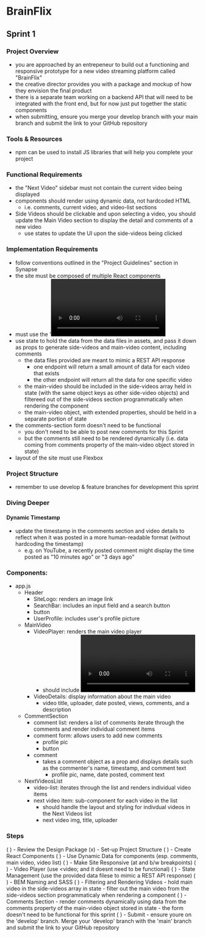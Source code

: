 # BrainFlix

## Sprint 1

### Project Overview

- you are approached by an entrepeneur to build out a functioning and responsive prototype for a new video streaming platform called "BrainFlix"
- the creative director provides you with a package and mockup of how they envision the final product
- there is a separate team working on a backend API that will need to be integrated with the front end, but for now just put together the static components
- when submitting, ensure you merge your develop branch with your main branch and submit the link to your GitHub repository

### Tools & Resources

- npm can be used to install JS libraries that will help you complete your project

### Functional Requirements

- the "Next Video" sidebar must not contain the current video being displayed
- components should render using dynamic data, not hardcoded HTML
    - i.e. comments, current video, and video-list sections
- Side Videos should be clickable and upon selecting a video, you should update the Main Video section to display the detail and comments of a new video
    - use states to update the UI upon the side-videos being clicked

### Implementation Requirements

- follow conventions outlined in the "Project Guidelines" section in Synapse
- the site must be composed of multiple React components
- must use the '<video>' tag for the video player
    - it won't be functional for this sprint. All visual elements of the video player must simply exist on the deliverable without functionality
    - use the poster attribute to have the video player resemble the mockup
    - video controls should be the default <video> controls with default styling (we will re-style them in a later sprint)
- use state to hold the data from the data files in assets, and pass it down as props to generate side-videos and main-video content, including comments
    - the data files provided are meant to mimic a REST API response
        - one endpoint will return a small amount of data for each video that exists
        - the other endpoint will return all the data for one specific video
    - the main-video should be included in the side-videos array held in state (with the same object keys as other side-video objects) and filtereed out of the side-videos section programmatically when rendering the component
    - the main-video object, with extended properties, should be held in a separate portion of state
- the comments-section form doesn't need to be functional
    - you don't need to be able to post new comments for this Sprint
    - but the comments still need to be rendered dynamically (i.e. data coming from comments property of the main-video object stored in state)
- layout of the site must use Flexbox

### Project Structure

- remember to use develop & feature branches for development this sprint

### Diving Deeper

#### Dynamic Timestamp

- update the timestamp in the comments section and video details to reflect when it was posted in a more human-readable format (without hardcoding the timestamp)
    - e.g. on YouTube, a recently posted comment might display the time posted as "10 minutes ago" or "3 days ago"

### Components:
- app.js
    - Header
        - SiteLogo: renders an image link
        - SearchBar: includes an input field and a search button
        - button
        - UserProfile: includes user's profile picture
    - MainVideo
        - VideoPlayer: renders the main video player
            - should include <video> and handle any video-related functionality
        - VideoDetails: display information about the main video
            - video title, uploader, date posted, views, comments, and a description
    - CommentSection
        - comment list: renders a list of comments
            iterate through the comments and render individual comment items
        - comment form: allows users to add new comments
            - profile pic
            - button
        - comment
            - takes a comment object as a prop and displays details such as the commenter's name, timestamp, and comment text
                - profile pic, name, date posted, comment text
    - NextVideosList
        - video-list: iterates through the list and renders individual video items 
        - next video item: sub-component for each video in the list
            - should handle the layout and styling for indivdual videos in the Next Videos list
            - next video img, title, uploader

### Steps

( ) - Review the Design Package
(x) - Set-up Project Structure
( ) - Create React Components
( ) - Use Dynamic Data for components (esp. comments, main video, video list)
( ) - Make Site Responsive (at and b/w breakpoints)
( ) - Video Player (use <video; and it doesnt need to be functional)
( ) - State Management (use the provided data filese to mimic a REST API response)
( ) - BEM Naming and SASS
( ) - Filtering and Rendering Videos
        - hold main video in the side-videos array in state
        - filter out the main video from the side-videos section programmaticaly
        when rendering a component
( ) - Comments Section
        - render comments dynamically using data from the comments property of the main-video object stored in state
        - the form doesn't need to be functional for this sprint
( ) - Submit
        - ensure youre on the 'develop' branch. Merge your 'develop' branch with the 'main' branch and submit the link to your GitHub repository